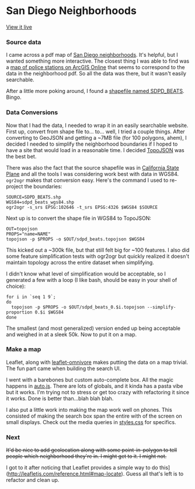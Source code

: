 # San Diego Neighborhoods

[View it live](http://rawr.gr/sdn)

### Source data
I came across a pdf map of [San Diego neighborhoods](http://www.sangis.org/docs/services/San_Diego_neighborhoods.pdf). It's helpful, but I wanted something more interactive. The closest thing I was able to find was a [map of police stations on ArcGIS Online](http://sandiego.maps.arcgis.com/apps/OnePane/basicviewer/index.html?appid=fd71ebb862f241ef9ba4e7159749cb46) that seems to correspond to the data in the neighborhood pdf. So all the data was there, but it wasn't easily searchable.

After a little more poking around, I found a [shapefile named SDPD_BEATS](http://rdw.sandag.org/Default.aspx?dir=Law). Bingo. 

### Data Conversions

Now that I had the data, I needed to wrap it in an easily searchable website. First up, convert from shape file to... to... well, I tried a couple things. After converting to GeoJSON and getting a ~7MB file (for 100 polygons, ahem), I decided I needed to simplify the neighborhood boundaries if I hoped to have a site that would load in a reasonable time. I decided [TopoJSON](https://github.com/mbostock/topojson) was the best bet. 

There was also the fact that the source shapefile was in [California State Plane](http://epsg.io/102646) and all the tools I was considering work best with data in WGS84. `ogr2ogr` makes that conversion easy. Here's the command I used to re-project the boundaries:

```
SOURCE=SDPD_BEATS.shp
WGS84=sdpd_beats_wgs84.shp
ogr2ogr -s_srs EPSG:102646 -t_srs EPSG:4326 $WGS84 $SOURCE
```

Next up is to convert the shape file in WGS84 to TopoJSON:

```
OUT=topojson
PROPS="name=NAME"
topojson -p $PROPS -o $OUT/sdpd_beats.topojson $WGS84
```

This kicked out a ~300k file, but that still felt big for ~100 features. I also did some feature simplification tests with ogr2ogr but quickly realized it doesn't maintain topology across the entire dataset when simplifying. 

I didn't know what level of simplification would be acceptable, so I generated a few with a loop (I like bash, should be easy in your shell of choice):

```
for i in `seq 1 9`;
do
  topojson -p $PROPS -o $OUT/sdpd_beats_0.$i.topojson --simplify-proportion 0.$i $WGS84
done 
```

The smallest (and most generalized) version ended up being acceptable and weighed in at a sleek 50k. Now to put it on a map.

### Make a map

Leaflet, along with [leaflet-omnivore](https://github.com/mapbox/leaflet-omnivore) makes putting the data on a map trivial. The fun part came when building the search UI.

I went with a barebones but custom auto-complete box. All the magic happens in [auto.js](../../tree/master/js/auto.js). There are lots of globals, and it kinda has a pasta vibe but it works. I'm trying not to stress or get too crazy with refactoring it since it works. Done is better than...blah blah blah.

I also put a little work into making the map work well on phones. This consisted of making the search box span the entire with of the screen on small displays. Check out the media queries in [styles.css](../../tree/master/css/styles.css) for specifics.

### Next

~~It'd be nice to add geolocation along with some point-in-polygon to tell people which neighborhood they're in. I might get to it. I might not.~~

I got to it after noticing that Leaflet provides a simple way to do this](http://leafletjs.com/reference.html#map-locate). Guess all that's left is to refactor and clean up.